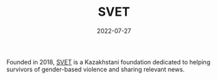﻿---
title: "SVET"
linkTitle: "SVET"
contributor: ["Aizada Arystanbek"]
date: 2022-07-27
countries: ["Kazakhstan"]
category: ["Local NGO"]
tags: ["feminism", "feminist NGO", "activism", "gendered violence"]
date_start: [2018]
date_end: []
data_type: ["news"] 
language: ["Russian"]
description: 
  Kazakhstani foundation dedicated to helping survivors of gender-based violence and sharing relevant news.
---

Founded in 2018, [SVET](https://svetpf.org/) is a Kazakhstani foundation dedicated to helping survivors of gender-based violence and sharing relevant news. 
